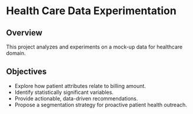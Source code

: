 # Health Care Data Experimentation

## Overview
This project analyzes and experiments on a mock-up data for healthcare domain.

## Objectives
- Explore how patient attributes relate to billing amount.
- Identify statistically significant variables.
- Provide actionable, data-driven recommendations.
- Propose a segmentation strategy for proactive patient health outreach.
